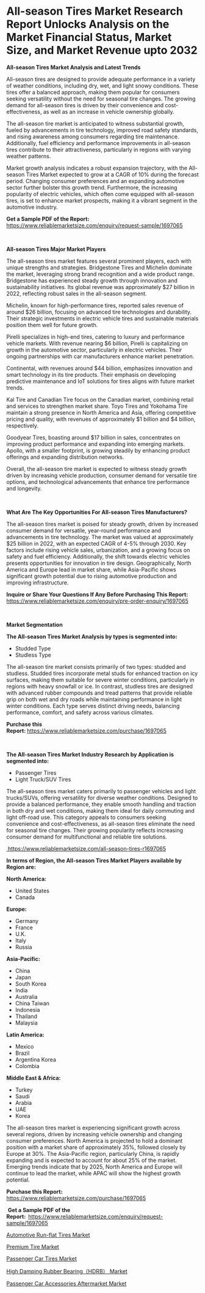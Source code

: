 <p><h1>All-season Tires Market Research Report Unlocks Analysis on the Market Financial Status, Market Size, and Market Revenue upto 2032</h1></p><p><strong>All-season Tires Market Analysis and Latest Trends</strong></p>
<p><p>All-season tires are designed to provide adequate performance in a variety of weather conditions, including dry, wet, and light snowy conditions. These tires offer a balanced approach, making them popular for consumers seeking versatility without the need for seasonal tire changes. The growing demand for all-season tires is driven by their convenience and cost-effectiveness, as well as an increase in vehicle ownership globally.</p><p>The all-season tire market is anticipated to witness substantial growth, fueled by advancements in tire technology, improved road safety standards, and rising awareness among consumers regarding tire maintenance. Additionally, fuel efficiency and performance improvements in all-season tires contribute to their attractiveness, particularly in regions with varying weather patterns.</p><p>Market growth analysis indicates a robust expansion trajectory, with the All-season Tires Market expected to grow at a CAGR of 10% during the forecast period. Changing consumer preferences and an expanding automotive sector further bolster this growth trend. Furthermore, the increasing popularity of electric vehicles, which often come equipped with all-season tires, is set to enhance market prospects, making it a vibrant segment in the automotive industry.</p></p>
<p><strong>Get a Sample PDF of the Report:&nbsp;</strong> <a href="https://www.reliablemarketsize.com/enquiry/request-sample/1697065?utm_campaign=2008&utm_medium=2&utm_source=Github&utm_content=ia&utm_term=27032025&utm_id=all-season-tires">https://www.reliablemarketsize.com/enquiry/request-sample/1697065</a></p>
<p>&nbsp;</p>
<p><strong>All-season Tires Major Market Players</strong></p>
<p><p>The all-season tires market features several prominent players, each with unique strengths and strategies. Bridgestone Tires and Michelin dominate the market, leveraging strong brand recognition and a wide product range. Bridgestone has experienced steady growth through innovation and sustainability initiatives. Its global revenue was approximately $27 billion in 2022, reflecting robust sales in the all-season segment.</p><p>Michelin, known for high-performance tires, reported sales revenue of around $26 billion, focusing on advanced tire technologies and durability. Their strategic investments in electric vehicle tires and sustainable materials position them well for future growth.</p><p>Pirelli specializes in high-end tires, catering to luxury and performance vehicle markets. With revenue nearing $6 billion, Pirelli is capitalizing on growth in the automotive sector, particularly in electric vehicles. Their ongoing partnerships with car manufacturers enhance market penetration.</p><p>Continental, with revenues around $44 billion, emphasizes innovation and smart technology in its tire products. Their emphasis on developing predictive maintenance and IoT solutions for tires aligns with future market trends.</p><p>Kal Tire and Canadian Tire focus on the Canadian market, combining retail and services to strengthen market share. Toyo Tires and Yokohama Tire maintain a strong presence in North America and Asia, offering competitive pricing and quality, with revenues of approximately $1 billion and $4 billion, respectively.</p><p>Goodyear Tires, boasting around $17 billion in sales, concentrates on improving product performance and expanding into emerging markets. Apollo, with a smaller footprint, is growing steadily by enhancing product offerings and expanding distribution networks.</p><p>Overall, the all-season tire market is expected to witness steady growth driven by increasing vehicle production, consumer demand for versatile tire options, and technological advancements that enhance tire performance and longevity.</p></p>
<p>&nbsp;</p>
<p><strong>What Are The Key Opportunities For All-season Tires Manufacturers?</strong></p>
<p><p>The all-season tires market is poised for steady growth, driven by increased consumer demand for versatile, year-round performance and advancements in tire technology. The market was valued at approximately $25 billion in 2022, with an expected CAGR of 4-5% through 2030. Key factors include rising vehicle sales, urbanization, and a growing focus on safety and fuel efficiency. Additionally, the shift towards electric vehicles presents opportunities for innovation in tire design. Geographically, North America and Europe lead in market share, while Asia-Pacific shows significant growth potential due to rising automotive production and improving infrastructure.</p></p>
<p><strong>Inquire or Share Your Questions If Any Before Purchasing This Report:</strong> <a href="https://www.reliablemarketsize.com/enquiry/pre-order-enquiry/1697065?utm_campaign=2008&utm_medium=2&utm_source=Github&utm_content=ia&utm_term=27032025&utm_id=all-season-tires">https://www.reliablemarketsize.com/enquiry/pre-order-enquiry/1697065</a></p>
<p>&nbsp;</p>
<p><strong>Market Segmentation</strong></p>
<p><strong>The All-season Tires Market Analysis by types is segmented into:</strong></p>
<p><ul><li>Studded Type</li><li>Studless Type</li></ul></p>
<p><p>The all-season tire market consists primarily of two types: studded and studless. Studded tires incorporate metal studs for enhanced traction on icy surfaces, making them suitable for severe winter conditions, particularly in regions with heavy snowfall or ice. In contrast, studless tires are designed with advanced rubber compounds and tread patterns that provide reliable grip on both wet and dry roads while maintaining performance in light winter conditions. Each type serves distinct driving needs, balancing performance, comfort, and safety across various climates.</p></p>
<p><strong>Purchase this Report:&nbsp;</strong><a href="https://www.reliablemarketsize.com/purchase/1697065?utm_campaign=2008&utm_medium=2&utm_source=Github&utm_content=ia&utm_term=27032025&utm_id=all-season-tires">https://www.reliablemarketsize.com/purchase/1697065</a></p>
<p>&nbsp;</p>
<p><strong>The All-season Tires Market Industry Research by Application is segmented into:</strong></p>
<p><ul><li>Passenger Tires</li><li>Light Truck/SUV Tires</li></ul></p>
<p><p>The all-season tires market caters primarily to passenger vehicles and light trucks/SUVs, offering versatility for diverse weather conditions. Designed to provide a balanced performance, they enable smooth handling and traction in both dry and wet conditions, making them ideal for daily commuting and light off-road use. This category appeals to consumers seeking convenience and cost-effectiveness, as all-season tires eliminate the need for seasonal tire changes. Their growing popularity reflects increasing consumer demand for multifunctional and reliable tire solutions.</p></p>
<p><a href="https://www.reliablemarketsize.com/all-season-tires-r1697065?utm_campaign=2008&utm_medium=2&utm_source=Github&utm_content=ia&utm_term=27032025&utm_id=all-season-tires">&nbsp;https://www.reliablemarketsize.com/all-season-tires-r1697065</a></p>
<p><strong>In terms of Region, the All-season Tires Market Players available by Region are:</strong></p>
<p>
    <p> <strong> North America: </strong>
        <ul>
            <li>United States</li>
            <li>Canada</li>
        </ul>
        </p> 
    <p> <strong> Europe: </strong>
        <ul>
            <li>Germany</li>
            <li>France</li>
            <li>U.K.</li>
            <li>Italy</li>
            <li>Russia</li>
        </ul>
        </p> 
    <p> <strong> Asia-Pacific: </strong>
        <ul>
            <li>China</li>
            <li>Japan</li>
            <li>South Korea</li>
            <li>India</li>
            <li>Australia</li>
            <li>China Taiwan</li>
            <li>Indonesia</li>
            <li>Thailand</li>
            <li>Malaysia</li>
        </ul>
        </p> 
    <p> <strong> Latin America: </strong>
        <ul>
            <li>Mexico</li>
            <li>Brazil</li>
            <li>Argentina Korea</li>
            <li>Colombia</li>
        </ul>
        </p> 
    <p> <strong> Middle East & Africa: </strong>
        <ul>
            <li>Turkey</li>
            <li>Saudi</li>
            <li>Arabia</li>
            <li>UAE</li>
            <li>Korea</li>
        </ul>
    </p>
    </p>
<p><p>The all-season tires market is experiencing significant growth across several regions, driven by increasing vehicle ownership and changing consumer preferences. North America is projected to hold a dominant position with a market share of approximately 35%, followed closely by Europe at 30%. The Asia-Pacific region, particularly China, is rapidly expanding and is expected to account for about 25% of the market. Emerging trends indicate that by 2025, North America and Europe will continue to lead the market, while APAC will show the highest growth potential.</p></p>
<p><strong>Purchase this Report: </strong><a href="https://www.reliablemarketsize.com/purchase/1697065?utm_campaign=2008&utm_medium=2&utm_source=Github&utm_content=ia&utm_term=27032025&utm_id=all-season-tires">https://www.reliablemarketsize.com/purchase/1697065</a></p>
<p>&nbsp;<strong>Get a Sample PDF of the Report:&nbsp;&nbsp;</strong><a href="https://www.reliablemarketsize.com/enquiry/request-sample/1697065?utm_campaign=2008&utm_medium=2&utm_source=Github&utm_content=ia&utm_term=27032025&utm_id=all-season-tires">https://www.reliablemarketsize.com/enquiry/request-sample/1697065</a></p>
<p><strong></strong></p>
<p><p><a href="https://github.com/yardemuongz5/Market-Research-Report-List-1/blob/main/automotive-run-flat-tires-market.md?utm_campaign=2008&utm_medium=2&utm_source=Github&utm_content=ia&utm_term=27032025&utm_id=all-season-tires">Automotive Run-flat Tires Market</a></p><p><a href="https://github.com/rempemelon5k/Market-Research-Report-List-1/blob/main/premium-tire-market.md?utm_campaign=2008&utm_medium=2&utm_source=Github&utm_content=ia&utm_term=27032025&utm_id=all-season-tires">Premium Tire Market</a></p><p><a href="https://github.com/idranalexie/Market-Research-Report-List-1/blob/main/passenger-car-tires-market.md?utm_campaign=2008&utm_medium=2&utm_source=Github&utm_content=ia&utm_term=27032025&utm_id=all-season-tires">Passenger Car Tires Market</a></p><p><a href="https://github.com/balbajagatr1/Market-Research-Report-List-1/blob/main/high-damping-rubber-bearinghdrb-market.md?utm_campaign=2008&utm_medium=2&utm_source=Github&utm_content=ia&utm_term=27032025&utm_id=all-season-tires">High Damping Rubber Bearing（HDRB） Market</a></p><p><a href="https://github.com/aloyoarmahvr/Market-Research-Report-List-1/blob/main/passenger-car-accessories-aftermarket-market.md?utm_campaign=2008&utm_medium=2&utm_source=Github&utm_content=ia&utm_term=27032025&utm_id=all-season-tires">Passenger Car Accessories Aftermarket Market</a></p></p>